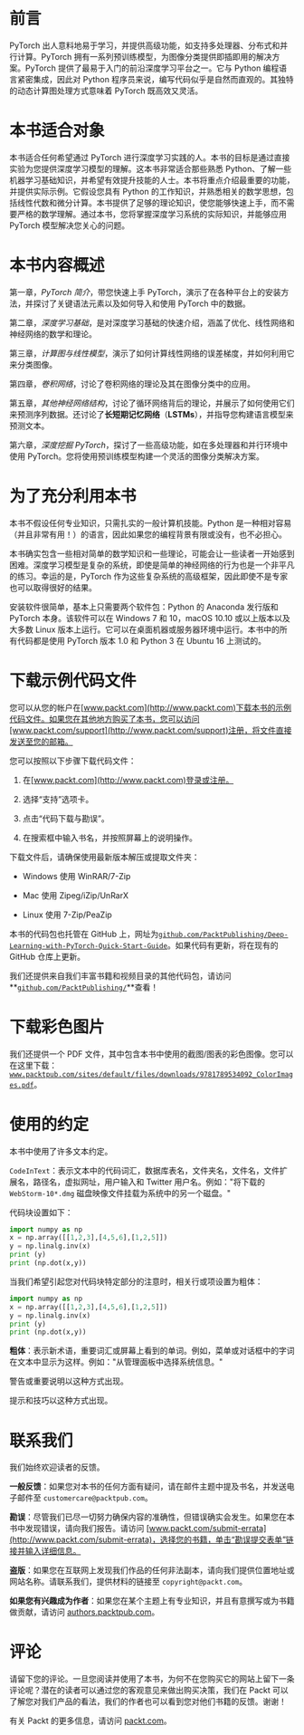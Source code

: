 # 前言

PyTorch 出人意料地易于学习，并提供高级功能，如支持多处理器、分布式和并行计算。PyTorch 拥有一系列预训练模型，为图像分类提供即插即用的解决方案。PyTorch 提供了最易于入门的前沿深度学习平台之一。它与 Python 编程语言紧密集成，因此对 Python 程序员来说，编写代码似乎是自然而直观的。其独特的动态计算图处理方式意味着 PyTorch 既高效又灵活。

# 本书适合对象

本书适合任何希望通过 PyTorch 进行深度学习实践的人。本书的目标是通过直接实验为您提供深度学习模型的理解。这本书非常适合那些熟悉 Python、了解一些机器学习基础知识，并希望有效提升技能的人士。本书将重点介绍最重要的功能，并提供实际示例。它假设您具有 Python 的工作知识，并熟悉相关的数学思想，包括线性代数和微分计算。本书提供了足够的理论知识，使您能够快速上手，而不需要严格的数学理解。通过本书，您将掌握深度学习系统的实际知识，并能够应用 PyTorch 模型解决您关心的问题。

# 本书内容概述

第一章，*PyTorch 简介*，带您快速上手 PyTorch，演示了在各种平台上的安装方法，并探讨了关键语法元素以及如何导入和使用 PyTorch 中的数据。

第二章，*深度学习基础*，是对深度学习基础的快速介绍，涵盖了优化、线性网络和神经网络的数学和理论。

第三章，*计算图与线性模型*，演示了如何计算线性网络的误差梯度，并如何利用它来分类图像。

第四章，*卷积网络*，讨论了卷积网络的理论及其在图像分类中的应用。

第五章，*其他神经网络结构*，讨论了循环网络背后的理论，并展示了如何使用它们来预测序列数据。还讨论了**长短期记忆网络**（**LSTMs**），并指导您构建语言模型来预测文本。

第六章，*深度挖掘 PyTorch*，探讨了一些高级功能，如在多处理器和并行环境中使用 PyTorch。您将使用预训练模型构建一个灵活的图像分类解决方案。

# 为了充分利用本书

本书不假设任何专业知识，只需扎实的一般计算机技能。Python 是一种相对容易（并且非常有用！）的语言，因此如果您的编程背景有限或没有，也不必担心。

本书确实包含一些相对简单的数学知识和一些理论，可能会让一些读者一开始感到困难。深度学习模型是复杂的系统，即使是简单的神经网络的行为也是一个非平凡的练习。幸运的是，PyTorch 作为这些复杂系统的高级框架，因此即使不是专家也可以取得很好的结果。

安装软件很简单，基本上只需要两个软件包：Python 的 Anaconda 发行版和 PyTorch 本身。该软件可以在 Windows 7 和 10，macOS 10.10 或以上版本以及大多数 Linux 版本上运行。它可以在桌面机器或服务器环境中运行。本书中的所有代码都是使用 PyTorch 版本 1.0 和 Python 3 在 Ubuntu 16 上测试的。

# 下载示例代码文件

您可以从您的帐户在[www.packt.com](http://www.packt.com)下载本书的示例代码文件。如果您在其他地方购买了本书，您可以访问[www.packt.com/support](http://www.packt.com/support)注册，将文件直接发送至您的邮箱。

您可以按照以下步骤下载代码文件：

1.  在[www.packt.com](http://www.packt.com)登录或注册。

1.  选择“支持”选项卡。

1.  点击“代码下载与勘误”。

1.  在搜索框中输入书名，并按照屏幕上的说明操作。

下载文件后，请确保使用最新版本解压或提取文件夹：

+   Windows 使用 WinRAR/7-Zip

+   Mac 使用 Zipeg/iZip/UnRarX

+   Linux 使用 7-Zip/PeaZip

本书的代码包也托管在 GitHub 上，网址为[`github.com/PacktPublishing/Deep-Learning-with-PyTorch-Quick-Start-Guide`](https://github.com/PacktPublishing/Deep-Learning-with-PyTorch-Quick-Start-Guide)。如果代码有更新，将在现有的 GitHub 仓库上更新。

我们还提供来自我们丰富书籍和视频目录的其他代码包，请访问**[`github.com/PacktPublishing/`](https://github.com/PacktPublishing/)**查看！

# 下载彩色图片

我们还提供一个 PDF 文件，其中包含本书中使用的截图/图表的彩色图像。您可以在这里下载：[`www.packtpub.com/sites/default/files/downloads/9781789534092_ColorImages.pdf`](https://www.packtpub.com/sites/default/files/downloads/9781789534092_ColorImages.pdf)。

# 使用的约定

本书中使用了许多文本约定。

`CodeInText`：表示文本中的代码词汇，数据库表名，文件夹名，文件名，文件扩展名，路径名，虚拟网址，用户输入和 Twitter 用户名。例如："将下载的 `WebStorm-10*.dmg` 磁盘映像文件挂载为系统中的另一个磁盘。"

代码块设置如下：

```py
import numpy as np
x = np.array([[1,2,3],[4,5,6],[1,2,5]]) 
y = np.linalg.inv(x) 
print (y) 
print (np.dot(x,y))
```

当我们希望引起您对代码块特定部分的注意时，相关行或项设置为粗体：

```py
import numpy as np
x = np.array([[1,2,3],[4,5,6],[1,2,5]]) 
y = np.linalg.inv(x) 
print (y) 
print (np.dot(x,y))
```

**粗体**：表示新术语，重要词汇或屏幕上看到的单词。例如，菜单或对话框中的字词在文本中显示为这样。例如："从管理面板中选择系统信息。"

警告或重要说明以这种方式出现。

提示和技巧以这种方式出现。

# 联系我们

我们始终欢迎读者的反馈。

**一般反馈**：如果您对本书的任何方面有疑问，请在邮件主题中提及书名，并发送电子邮件至 `customercare@packtpub.com`。

**勘误**：尽管我们已尽一切努力确保内容的准确性，但错误确实会发生。如果您在本书中发现错误，请向我们报告。请访问 [www.packt.com/submit-errata](http://www.packt.com/submit-errata)，选择您的书籍，单击“勘误提交表单”链接并输入详细信息。

**盗版**：如果您在互联网上发现我们作品的任何非法副本，请向我们提供位置地址或网站名称。请联系我们，提供材料的链接至 `copyright@packt.com`。

**如果您有兴趣成为作者**：如果您在某个主题上有专业知识，并且有意撰写或为书籍做贡献，请访问 [authors.packtpub.com](http://authors.packtpub.com/)。

# 评论

请留下您的评论。一旦您阅读并使用了本书，为何不在您购买它的网站上留下一条评论呢？潜在的读者可以通过您的客观意见来做出购买决策，我们在 Packt 可以了解您对我们产品的看法，我们的作者也可以看到您对他们书籍的反馈。谢谢！

有关 Packt 的更多信息，请访问 [packt.com](http://www.packt.com/)。
